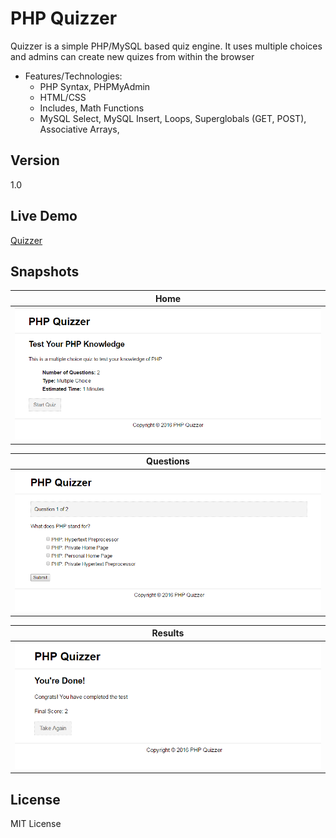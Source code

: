 # PHP Quizzer

Quizzer is a simple PHP/MySQL based quiz engine. It uses multiple choices and admins can create new quizes from within the browser

* Features/Technologies: 
  * PHP Syntax, PHPMyAdmin
  * HTML/CSS
  * Includes, Math Functions
  * MySQL Select, MySQL Insert, Loops, Superglobals (GET, POST), Associative Arrays, 

## Version
1.0

## Live Demo
 [Quizzer](http://jyotsna-singh-com.stackstaging.com/projects/php/Quizzer/)

## Snapshots
  
 **Home** | 
--- |
 ![alt text](https://github.com/Jyotsna-Singh/PHP-Quizzer/blob/master/img/home.PNG)   |
 
 **Questions** | 
--- |
 ![alt text](https://github.com/Jyotsna-Singh/PHP-Quizzer/blob/master/img/quiz1.PNG)   |
 
 **Results** | 
--- |
 ![alt text](https://github.com/Jyotsna-Singh/PHP-Quizzer/blob/master/img/done.PNG)   |
  


## License
MIT License
